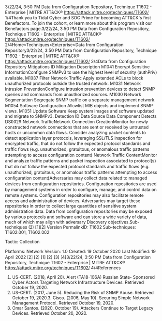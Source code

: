 3/22/24, 3:50 PM Data from Conﬁguration Repository, Technique T1602 - Enterprise | MITRE ATT&CK®
https://attack.mitre.org/techniques/T1602/ 1/4Thank you to Tidal Cyber and SOC Prime for becoming ATT&CK's ﬁrst Benefactors. To join the cohort, or learn more about this program visit our
Benefactors page.3/22/24, 3:50 PM Data from Conﬁguration Repository, Technique T1602 - Enterprise | MITRE ATT&CK®
https://attack.mitre.org/techniques/T1602/ 2/4Home>Techniques>Enterprise>Data from Conﬁguration Repository3/22/24, 3:50 PM Data from Conﬁguration Repository, Technique T1602 - Enterprise | MITRE ATT&CK®
https://attack.mitre.org/techniques/T1602/ 3/4Data from Conﬁguration Repository
Mitigations
ID Mitigation Description
M1041 Encrypt Sensitive
InformationConﬁgure SNMPv3 to use the highest level of security (authPriv) available.
M1037 Filter Network Traﬃc Apply extended ACLs to block unauthorized protocols outside the trusted network.
M1031 Network Intrusion
PreventionConﬁgure intrusion prevention devices to detect SNMP queries and commands from
unauthorized sources.
M1030 Network Segmentation Segregate SNMP traﬃc on a separate management network.
M1054 Software Conﬁguration Allowlist MIB objects and implement SNMP views.
M1051 Update Software Keep system images and software updated and migrate to SNMPv3.
Detection
ID Data Source Data Component Detects
DS0029 Network TraﬃcNetwork
Connection
CreationMonitor for newly constructed network connections that are sent or received by
untrusted hosts or uncommon data ﬂows. Consider analyzing packet contents to detect
application layer protocols, leveraging SSL/TLS inspection for encrypted traﬃc, that do
not follow the expected protocol standards and traﬃc ﬂows (e.g. unauthorized,
gratuitous, or anomalous traﬃc patterns attempting to access conﬁguration content)
Network Traﬃc
ContentMonitor and analyze traﬃc patterns and packet inspection associated to protocol(s)
that do not follow the expected protocol standards and traﬃc ﬂows (e.g. unauthorized,
gratuitous, or anomalous traﬃc patterns attempting to access conﬁguration content)Adversaries may collect data related to managed devices from conﬁguration repositories. Conﬁguration repositories are used by
management systems in order to conﬁgure, manage, and control data on remote systems. Conﬁguration repositories may also facilitate
remote access and administration of devices.
Adversaries may target these repositories in order to collect large quantities of sensitive system administration data. Data from
conﬁguration repositories may be exposed by various protocols and software and can store a wide variety of data, much of which may align
with adversary Discovery objectives.Sub-techniques (2)
[1][2]
Version PermalinkID: T1602
Sub-techniques:  T1602.001, T1602.002

Tactic: Collection

Platforms: Network
Version: 1.0
Created: 19 October 2020
Last Modiﬁed: 19 April 2022
[2]
[2]
[1]
[2]
[3]
[4]3/22/24, 3:50 PM Data from Conﬁguration Repository, Technique T1602 - Enterprise | MITRE ATT&CK®
https://attack.mitre.org/techniques/T1602/ 4/4References
1. US-CERT. (2018, April 20). Alert (TA18-106A) Russian State-
Sponsored Cyber Actors Targeting Network Infrastructure
Devices. Retrieved October 19, 2020.
2. US-CERT. (2017, June 5). Reducing the Risk of SNMP Abuse.
Retrieved October 19, 2020.3. Cisco. (2006, May 10). Securing Simple Network Management
Protocol. Retrieved October 19, 2020.
4. Omar Santos. (2020, October 19). Attackers Continue to
Target Legacy Devices. Retrieved October 20, 2020.